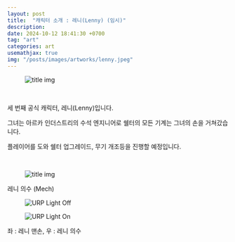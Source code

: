 ```yaml
---
layout: post
title:  "캐릭터 소개 : 레니(Lenny) (임시)"
description: 
date: 2024-10-12 18:41:30 +0700
tag: "art"
categories: art
usemathjax: true
img: "/posts/images/artworks/lenny.jpeg"
---
```


<figure>
    <img class="title-image" src="{{site.image_location}}/artworks/lenny.jpeg" alt="title img">
</figure>

<br>

세 번째 공식 캐릭터, 레니(Lenny)입니다.

그녀는 아르카 인더스트리의 수석 엔지니어로 쉘터의 모든 기계는 그녀의 손을 거쳐갔습니다.

플레이어를 도와 쉘터 업그레이드, 무기 개조등을 진행할 예정입니다.

<br>

<figure>
    <img class="title-image" src="{{site.image_location}}/artworks/lenny_mech_full.png" alt="title img">
</figure>

레니 의수 (Mech)

<div class="screenshot-list">
    <figure>
        <img class="screenshot" src="{{site.image_location}}/artworks/lenny_hand.png" alt="URP Light Off">
    </figure>
    <figure>
        <img class="screenshot" src="{{site.image_location}}/artworks/lenny_mech.png" alt="URP Light On">
    </figure>
</div>

좌 : 레니 맨손, 우 : 레니 의수